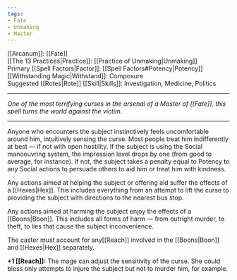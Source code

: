 ```yaml
---
tags:
- Fate
- Unmaking
- Master
---
```


[[Arcanum]]: [[Fate]]\
[[The 13 Practices|Practice]]: [[Practice of Unmaking|Unmaking]]\
Primary [[Spell Factors|Factor]]: [[Spell Factors#Potency|Potency]]\
[[Withstanding Magic|Withstand]]: Composure\
Suggested [[Rotes|Rote]] [[Skill|Skills]]: Investigation, Medicine, Politics

---

_One of the most terrifying curses in the arsenal of a Master of [[Fate]], this spell turns the world against the victim._

---

Anyone who encounters the subject instinctively feels uncomfortable around him, intuitively sensing the curse. Most people treat him indifferently at best — if not with open hostility. If the subject is using the Social manoeuvring system, the impression level drops by one (from good to average, for instance). If not, the subject takes a penalty equal to Potency to any Social actions to persuade others to aid him or treat him with kindness.

Any actions aimed at helping the subject or offering aid suffer the effects of a [[Hexes|Hex]]. This includes everything from an attempt to lift the curse to providing the subject with directions to the nearest bus stop.

Any actions aimed at harming the subject enjoy the effects of a [[Boons|Boon]]. This includes all forms of harm — from outright murder, to theft, to lies that cause the subject inconvenience.

The caster must account for any[[Reach]] involved in the [[Boons|Boon]] and [[Hexes|Hex]] separately.

**+1 [[Reach]]:** The mage can adjust the sensitivity of the curse. She could bless only attempts to injure the subject but not to murder him, for example.